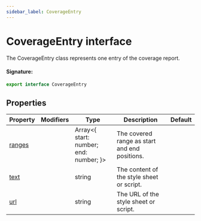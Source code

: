 ```yaml
---
sidebar_label: CoverageEntry
---
```


# CoverageEntry interface

The CoverageEntry class represents one entry of the coverage report.

#### Signature:

```typescript
export interface CoverageEntry
```

## Properties

| Property                                      | Modifiers | Type                                         | Description                                   | Default |
| --------------------------------------------- | --------- | -------------------------------------------- | --------------------------------------------- | ------- |
| [ranges](./puppeteer.coverageentry.ranges.md) |           | Array&lt;{ start: number; end: number; }&gt; | The covered range as start and end positions. |         |
| [text](./puppeteer.coverageentry.text.md)     |           | string                                       | The content of the style sheet or script.     |         |
| [url](./puppeteer.coverageentry.url.md)       |           | string                                       | The URL of the style sheet or script.         |         |
